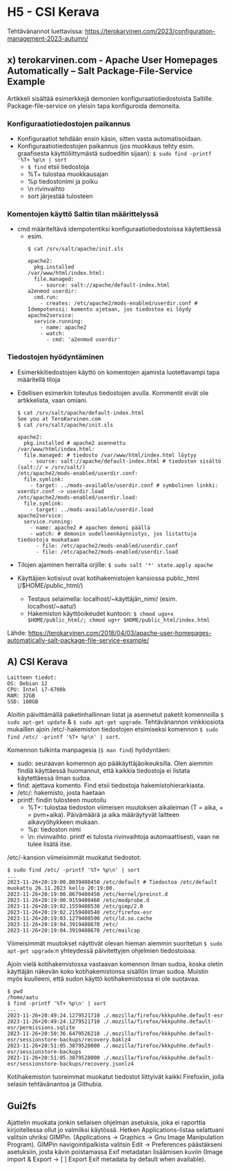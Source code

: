 # H5 - CSI Kerava

Tehtävänannot luettavissa: https://terokarvinen.com/2023/configuration-management-2023-autumn/

## x) terokarvinen.com - Apache User Homepages Automatically – Salt Package-File-Service Example

Artikkeli sisältää esimerkkejä demonien konfiguraatiotiedostoista Saltille. Package-file-service on yleisin tapa konfiguroida demoneita.

### Konfiguraatiotiedostojen paikannus

 - Konfiguraatiot tehdään ensin käsin, sitten vasta automatisoidaan.
 - Konfiguraatiotiedostojen paikannus (jos muokkaus tehty esim. graafisesta käyttöliittymästä sudoeditin sijaan): ``$ sudo find -printf '%T+ %p\n | sort``
   - ``$ find`` etsii tiedostoja
   - %T+ tulostaa muokkausajan
   - %p tiedostonimi ja polku
   - \n rivinvaihto
   - sort järjestää tulosteen
     
### Komentojen käyttö Saltin tilan määrittelyssä
 - cmd määriteltävä idempotentiksi konfiguraatiotiedostoissa käytettäessä
   - esim.
     ````
     $ cat /srv/salt/apache/init.sls

     apache2:
       pkg.installed
     /var/www/html/index.html:
       file.managed:
         - source: salt://apache/default-index.html
     a2enmod userdir:
       cmd.run:
         - creates: /etc/apache2/mods-enabled/userdir.conf # Idempotenssi: komento ajetaan, jos tiedostoa ei löydy
     apache2service:
       service.running:
         - name: apache2
         - watch:
           - cmd: 'a2enmod userdir'
     ````
### Tiedostojen hyödyntäminen
 - Esimerkkitiedostojen käyttö on komentojen ajamista luotettavampi tapa määritellä tiloja
 - Edellisen esimerkin toteutus tiedostojen avulla. Kommentit eivät ole artikkelista, vaan omiani.
   ````
   $ cat /srv/salt/apache/default-index.html
   See you at TeroKarvinen.com
   $ cat /srv/salt/apache/init.sls

   apache2:
     pkg.installed # apache2 asennettu
   /var/www/html/index.html: 
     file.managed: # tiedosto /var/www/html/index.html löytyy
       - source: salt://apache/default-index.html # tiedoston sisältö (salt:// = /srv/salt/)
   /etc/apache2/mods-enabled/userdir.conf:
     file.symlink:
       - target: ../mods-available/userdir.conf # symbolinen linkki: userdir.conf -> userdir.load
   /etc/apache2/mods-enabled/userdir.load:
     file.symlink:
       - target: ../mods-available/userdir.load
   apache2service:
     service.running:
       - name: apache2 # apachen demoni päällä
       - watch: # demonin uudelleenkäynnistys, jos listattuja tiedostoja muokataan
         - file: /etc/apache2/mods-enabled/userdir.conf
         - file: /etc/apache2/mods-enabled/userdir.load
   ````

 - Tilojen ajaminen herralta orjille: ``$ sudo salt '*' state.apply apache``
 - Käyttäjien kotisivut ovat kotihakemistojen kansiossa public_html (/$HOME/public_html/)
   - Testaus selaimella: localhost/~käyttäjän_nimi/ (esim. localhost/~aatu/)
   - Hakemiston käyttöoikeudet kuntoon: ``$ chmod ugo+x $HOME/public_html/; chmod ug+r $HOME/public_html/index.html``

Lähde: https://terokarvinen.com/2018/04/03/apache-user-homepages-automatically-salt-package-file-service-example/

## A) CSI Kerava

    Laitteen tiedot:
    OS: Debian 12
    CPU: Intel i7-6700k
    RAM: 32GB
    SSD: 100GB

Aloitin päivittämällä paketinhallinnan listat ja asennetut paketit komennoilla ``$ sudo apt-get update`` & ``$ sudo apt-get upgrade``. Tehtävänannon vinkkiosiota mukaillen ajoin /etc/-hakemiston tiedostojen etsimiseksi komennon ``$ sudo find /etc/ -printf '%T+ %p\n' | sort``.

Komennon tulkinta manpagesia (``$ man find``) hyödyntäen:
 - sudo: seuraavan komennon ajo pääkäyttäjäoikeuksilla. Olen aiemmin findiä käyttäessä huomannut, että kaikkia tiedostoja ei listata käytettäessä ilman sudoa.
 - find: ajettava komento. Find etsii tiedostoja hakemistohierarkiasta.
 - /etc/: hakemisto, josta haetaan
 - printf: findin tulosteen muotoilu
   - %T+: tulostaa tiedoston viimeisen muutoksen aikaleiman (T = aika, + = pvm+aika). Päivämäärä ja aika määräytyvät laitteen aikavyöhykkeen mukaan.
   - %p: tiedoston nimi
   - \n: rivinvaihto. printf ei tulosta rivinvaihtoja automaattisesti, vaan ne tulee lisätä itse.


/etc/-kansion viimeisimmät muokatut tiedostot:

    $ sudo find /etc/ -printf '%T+ %p\n' | sort
    ...
    2023-11-26+20:19:00.8039408450 /etc/default # Tiedostoa /etc/default muokattu 26.11.2023 kello 20:19:00. 
    2023-11-26+20:19:00.8679408450 /etc/kernel/preinst.d
    2023-11-26+20:19:00.9159408460 /etc/modprobe.d
    2023-11-26+20:19:02.1559408530 /etc/gimp/2.0
    2023-11-26+20:19:02.2159408540 /etc/firefox-esr
    2023-11-26+20:19:03.1279408590 /etc/ld.so.cache
    2023-11-26+20:19:04.3919408670 /etc/
    2023-11-26+20:19:04.3919408670 /etc/mailcap


Viimeisimmät muutokset näyttivät olevan hieman aiemmin suoritetun ``$ sudo apt-get upgrade``:n yhteydessä päivitettyjen ohjelmien tiedostoissa. 

Ajoin vielä kotihakemistossa vastaavan komennon ilman sudoa, koska oletin käyttäjän näkevän koko kotihakemistonsa sisällön ilman sudoa. Muistin myös kuulleeni, että sudon käyttö kotihakemistossa ei ole suotavaa. 

    $ pwd
    /home/aatu
    $ find -printf '%T+ %p\n' | sort
    ...
    2023-11-26+20:49:24.1279521710 ./.mozilla/firefox/kkkpuhhe.default-esr
    2023-11-26+20:49:24.1279521710 ./.mozilla/firefox/kkkpuhhe.default-esr/permissions.sqlite
    2023-11-26+20:50:36.6479526210 ./.mozilla/firefox/kkkpuhhe.default-esr/sessionstore-backups/recovery.baklz4
    2023-11-26+20:51:05.3879528000 ./.mozilla/firefox/kkkpuhhe.default-esr/sessionstore-backups
    2023-11-26+20:51:05.3879528000 ./.mozilla/firefox/kkkpuhhe.default-esr/sessionstore-backups/recovery.jsonlz4

Kotihakemiston tuoreimmat muokatut tiedostot liittyivät kaikki Firefoxiin, jolla selasin tehtävänantoa ja Githubia.


## Gui2fs

Ajattelin muokata jonkin sellaisen ohjelman asetuksia, joka ei raporttia kirjoitellessa ollut jo valmiiksi käytössä. Hetken Applications-listaa selattuani valitsin uhriksi GIMPin. (Applications -> Graphics -> Gnu Image Manipulation Program). GIMPin navigointipalkista valitsin Edit -> Preferences päästäkseni asetuksiin, josta kävin poistamassa Exif metadatan lisäämisen kuviin (Image import & Export -> [ ] Export Exif metadata by default when available). 






